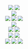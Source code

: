 
<p align="center">
<img src="https://img.shields.io/badge/python-3670A0?style=for-the-badge&logo=python&logoColor=ffdd54">
<img src="https://cdn.7tv.app/emote/65499c7fcf586d12ce2eceb0/1x.webp">
<br>
<img src="https://cdn.7tv.app/emote/65a5fa344ccf31a33fcee93d/4x.webp">  
<br>
  
<img src="https://cdn.7tv.app/emote/642dc033d5322886daf71810/4x.webp"> 
<img src="https://cdn.7tv.app/emote/65704fcd3e9b1ba89607c44e/4x.webp"> 
<img src="https://cdn.7tv.app/emote/66852fbe7d8fadee7d783bc3/4x.webp"> 
<br>
<img src="https://cdn.7tv.app/emote/667fbb05641c6484d9e78a60/4x.webp"> 
<br>
<img src="https://cdn.7tv.app/emote/65bc5278eefefccee6b62a0f/4x.webp">  
<img src="https://cdn.7tv.app/emote/664631dd08e33d78b46c92d6/4x.webp"> 
<br>
<img src="https://cdn.7tv.app/emote/65759cef726dad15bdaf1323/4x.webp"> 
<img src="https://cdn.7tv.app/emote/65759cef726dad15bdaf1323/4x.webp"> 
<br>
<img src="https://cdn.7tv.app/emote/63b60f22d12c9b3aff91d416/3x.webp"> 
<img src="https://cdn.7tv.app/emote/665c6fa7a4cae22f82d8ed29/4x.webp"> 
<img src="https://cdn.7tv.app/emote/63b60f22d12c9b3aff91d416/3x.webp"> 
</p>
